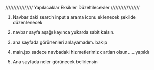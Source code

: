 /////////////////  Yapılacaklar Eksikler Düzeltilecekler //////////////////

1. Navbar daki search input a arama iconu eklenecek şekilde düzenlenecek
2. navbar sayfa aşağı kayınca yukarda sabit kalsın.

3. ana sayfada görünenleri anlayamadım.  bakıp
4. main.jsx sadece navbadaki hizmetlerimiz cartları olsun......yapıldı
5. Ana sayfada neler görünecek belirlensin
